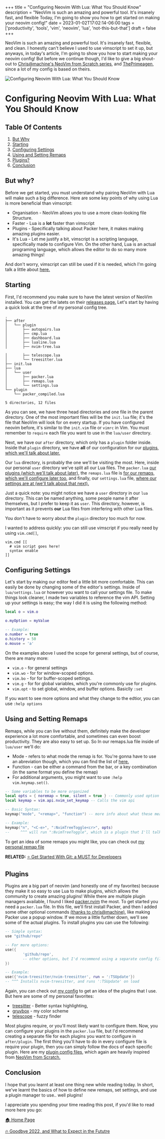 +++
title = "Configuring Neovim With Lua: What You Should Know"
description = "NeoVim is such an amazing and powerful tool. It's insanely fast, and flexible Today, I'm going to show you how to get started on making your neovim config!"
date = 2023-01-02T17:02:14-06:00
tags = ['productivity', 'tools', 'vim', 'neovim', 'lua', 'not-this-but-that']
draft = false
+++

NeoVim is such an amazing and powerful tool. It's insanely fast, flexible, and clean. I honestly can't
believe I used to use vimscript to set it up, but anyways, in today's article, I'm going to show you how to
start making your neovim config! But before we continue though, I'd like to give a big shout-out to
[Chris@machine's NeoVim from Scratch series](https://github.com/LunarVim/Neovim-from-scratch), and
[ThePrimeagen](https://github.com/ThePrimeagen/init.lua), since a lot of my config is based on theirs.
<!--more-->
![Configuring Neovim With Lua: What You Should Know](https://dev-to-uploads.s3.amazonaws.com/uploads/articles/tz4474zp86nwj5tg9lwd.png)
# Configuring Neovim With Lua: What You Should Know

## Table Of Contents
1. [But Why](#but-why)
2. [Starting](#starting)
3. [Configuring Settings ](#configuring-settings)
4. [Using and Setting Remaps](#using-and-setting-remaps)
5. [Plugins?](#plugins)
6. [Conclusion](#conclusion)

## But why?
Before we get started, you must understand why pairing NeoVim with Lua will make such a big
difference. Here are some key points of why using Lua is more beneficial than vimscript:
* Organisation - NeoVim allows you to use a more clean-looking file Structure.
* Faster - Lua is a **lot** faster than vimscript
* Plugins - Specifically talking about Packer here, it makes making amazing plugins easier.
* It's Lua - Let me justify a bit, vimscript is a scripting language, specifically made to configure Vim. On the other hand, Lua is an actual programing language, which allows the editor to do so many more amazing things!

And don't worry, vimscript can still be used if it is needed, which I'm going talk a little about
[here.](#starting-out-and-understanding-the-file-structure)

## Starting
First, I'd recommend you make sure to have the latest version of NeoVim installed. You can get the
latets on their [releases page.](https://github.com/neovim/neovim/releases) Let's start by having 
a quick look at the tree of _my_ personal config tree.
```
.
├── after
│   └── plugin
│       ├── autopairs.lua
│       ├── cmp.lua
│       ├── dashboard.lua
│       ├── lualine.lua
│       ├── nvim-tree.lua

│       ├── telescope.lua
│       └── treesitter.lua
├── init.lua
├── lua
│   └── user
│       ├── packer.lua
│       ├── remaps.lua
│       └── settings.lua
└── plugin
    └── packer_compiled.lua

5 directories, 12 files
```
As you can see, we have three head directories and one file in the parent directory. One of the most
important files will be the `init.lua` file; it's the file that NeoVim will look for on every
startup. If you have configured neovim before, it's similar to the `init.vim` file or `vimrc` in
Vim. You must remember to `require` each file you want to use in the `lua/user` directory.

Next, we have our `after` directory, which only has a `plugin` folder inside. Inside that `plugin`
directory, we have **all** of our configuration for our [plugins, which we'll talk about
later.](#plugins)

Our `lua` directory, is probably the one we'll be visiting the most. Here, inside our personal `user` directory
we've split all our Lua files. The `packer.lua`  [our plugins (which we'll talk about later)](#plugins), the `remaps.lua`
file is [for our remaps, which we'll configure later too](#using-and-setting-remaps), and finally, our `settings.lua` file,
[where our settings are at (we'll talk about that next).](#configuring-settings)

Just a quick note: you might notice we have a `user` directory in our `lua` directory. This can be
named anything, some people name it after themselves, but I prefer to keep it as
`user`. This directory, however, is important as it prevents **our** Lua files from interfering with
other Lua files.

You don't have to worry about the `plugin`  directory too much for now.

I wanted to address quickly: you can still use vimscript if you really need by
using `vim.cmd[]`,
```vimscript
vim.cmd [[
  # vim script goes here!
  syntax enable
]]

```

## Configuring Settings
Let's start by making our editor feel a little bit more comfortable. This can easily be
done by changing some of the editor's settings. Inside of `lua/settings.lua` or however you want to
call your settings file. To make things look cleaner, I made two variables to reference the
vim API. Setting up your settings is easy; the way I did it is using the following
method:

```lua
local o = vim.o

o.myOption = myValue

-- Example:
o.number = true
o.history = 50
o.mouse = 'a'
```

On the examples above I used the scope for general settings, but of course, there are many more:
* `vim.o` - for general settings
* `vim.wo` - for for window-scoped options.
* `vim.bo` - for for buffer-scoped settings.
* `vim.g` - for for global variables, which you're commonly use for plugins.
* `vim.opt` - to set global, window, and buffer options. Basiclly `:set`

If you want to see more options and what they change to the edtior, you can use `:help options`

## Using and Setting Remaps
Remaps, while you can live without them, definitely make the developer experience a lot
more comfortable, and sometimes can even boost productivity. They are also easy to set up.
So In our remaps.lua file inside of `lua/user` we'll do:

* Mode - refers to what mode the remap is for. You're gonna have to use an abreviation though, which
you can find the list of [here.](https://github.com/nanotee/nvim-lua-guide#defining-mappings)
* Function - can be either a command from the bar, or a key combination (in the same format you
        define the remap)
* For additional arguments, you might want to use `:help vim.keymap.set()`.
```lua
-- Some variables to be more organized
local opts = { noremap = true, silent = true } -- Commonly used option
local keymap = vim.api.nvim_set_keymap -- Calls the vim api

-- Basic Syntax:
keymap("mode", "<remap>", "function") -- more info about what these mean above.

-- Example:
keymap("n", "<C-e>", ":NvimTreeToggle<cr>", opts)
--     ^^^ will run ":NvimTreeToggle", which is a plugin that I'll talk about later

```
To get an idea of some remaps you might like, you can check out [my personal remap file](https://github.com/codeyStein/cozy-apple/blob/master/nvim/lua/user/remaps.lua)

**RELATED:** [⭐️ Get Started With Git: a MUST for Developers](https://the-net-blog.netlify.app/post/get-started-with-git/)
## Plugins
Plugins are a big part of neovim (and honestly one of my favorites) because they make it so easy
to use Lua to make plugins, which allows the community to create amazing plugins! While there are
multiple plugin managers available, I found I liked [packer.nvim](https://github.com/wbthomason/packer.nvim)
the most. To get started you need a `packer.lua` file. In this file, we'll first install Packer, and
then I added some other optional commands [(thanks to chris@machine)](https://github.com/LunarVim/Neovim-from-scratch), 
like making Packer use a popup window. If we move a little further down, we'll see some of the
actual plugins. To install plugins you can use the following:
```lua
-- Simple syntax:
use "github/repo"

-- For more options:
use({
        'github/repo',
        -- other options, but I'd recommend using a separate config file for each plugin
})

-- Example:
use({'nvim-treesitter/nvim-treesitter', run = ':TSUpdate'})
-- ^^^ Installs nvim-treesitter, and runs ':TSUpdate' on load
```

Again, you can check out [my config](https://github.com/codeyStein/cozy-apple/blob/master/nvim/lua/user/packer.lua) to get an idea of the plugins that I use.
But here are some of my personal favorites:
* [treesitter](https://github.com/tree-sitter/tree-sitter) - Better syntax highlighting,
* [gruvbox](https://github.com/ellisonleao/gruvbox.nvim) - my color scheme
* [telescope](https://github.com/nvim-telescope/telescope.nvim) - fuzzy finder


Most plugins require, or you'll most likely want to configure them. Now, you can configure your
plugins in the `packer.lua` file, but I'd recommend creating a separate file for each plugins you
want to configure in `after/plugin`. The first thing you'll have to do in every configure file is
require your plugin, then you can simply follow the docs of each specific plugin. Here are my 
[plugin config files](https://github.com/codeyStein/cozy-apple/tree/master/nvim/after/plugin), which again
are heavily inspired from [NeoVim from Scratch.](https://github.com/LunarVim/Neovim-from-scratch)

## Conclusion
I hope that you learnt at least one thing new while reading today. In short, we've learnt the basics
of how to define new remaps, set settings, and use a plugin manager to use.. well plugins!

I appreciate you spending your time reading this post, if you'd like to read more here you go:

[🏠  Home Page](https://the-net-blog.netlify.app/)

[🔥 Goodbye 2022, and What to Expect in the Fututre](https://the-net-blog.netlify.app/post/goodbye-firebase-hello-supabase/)

